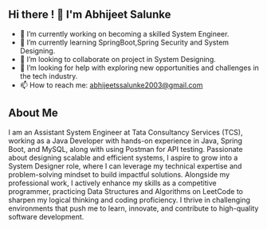 <!-- ![Header](./github-header-.png )-->
## Hi there ! 👋 I'm Abhijeet Salunke

<!--**Abhijeet-Salunke/Abhijeet-Salunke** is a ✨ _special_ ✨ repository because its `README.md` (this file) appears on your GitHub profile.-->


- 🔭 I’m currently working on becoming a skilled System Engineer.
- 🌱 I’m currently learning SpringBoot,Spring Security and System Designing.
- 👯 I’m looking to collaborate on project in System Designing.
- 🤔 I’m looking for help with exploring new opportunities and challenges in the tech industry.
- 📫 How to reach me: abhijeetssalunke2003@gmail.com

## About Me

I am an Assistant System Engineer at Tata Consultancy Services (TCS), working as a Java Developer with hands-on experience in Java, Spring Boot, and MySQL, along with using Postman for API testing. Passionate about designing scalable and efficient systems, I aspire to grow into a System Designer role, where I can leverage my technical expertise and problem-solving mindset to build impactful solutions. Alongside my professional work, I actively enhance my skills as a competitive programmer, practicing Data Structures and Algorithms on LeetCode to sharpen my logical thinking and coding proficiency. I thrive in challenging environments that push me to learn, innovate, and contribute to high-quality software development.
